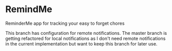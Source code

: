 # RemindMe
ReminderMe app for tracking your easy to forget chores

This branch has configuration for remote notifications.
The master branch is getting refactored for local notifications as I don't need remote notifications in the current implementation but want to keep this branch for later use.
